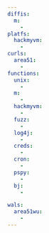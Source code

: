 ```yaml
---
diffis:
  m:
    -
platfs:
  hackmyvm:
    -
curls:
  area51:
    -
functions:
  unix:
    -
  m:
    -
  hackmyvm:
    -
  fuzz:
    -
  log4j:
    -
  creds:
    -
  cron:
    -
  pspy:
    -
  bj:
    -

wals:
  area51wu:
    -
---
```

